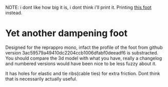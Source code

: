 NOTE: i dont like how big it is, i dont think i'll print it. Printing
[this foot](http://www.thingiverse.com/thing:46367) instead.

# Yet another dampening foot
Designed for the reprappro mono, infact the profile of the foot from
github version 3ac59579a49410dc2204ccb1006dfabf0deeadf6 is substracted.
You should compare the 3d model with what you have, really a changelog and
numbered versions would have been nice to be less fuzzy about it.

It has holes for elastic and tie ribs(cable ties) for extra friction. Dont think
that is necessarily actually useful.
